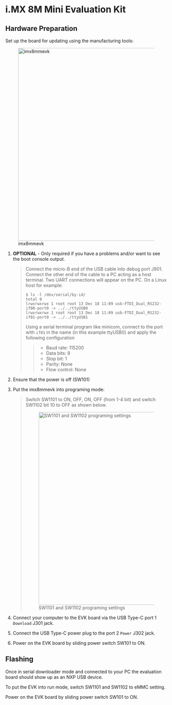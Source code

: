 # i.MX 8M Mini Evaluation Kit

## Hardware Preparation

Set up the board for updating using the manufacturing tools:

<figure>
<img src="/_static/boards/imx8mmevk.png" class="align-center" width="600" alt="imx8mmevk" /><figcaption aria-hidden="true">imx8mmevk</figcaption>
</figure>

1.  **OPTIONAL** - Only required if you have a problems and/or want to
    see the boot console output.

    > Connect the micro-B end of the USB cable into debug port J901.
    > Connect the other end of the cable to a PC acting as a host
    > terminal. Two UART connections will appear on the PC. On a Linux
    > host for example:
    >
    >     $ ls -l /dev/serial/by-id/
    >     total 0
    >     lrwxrwxrwx 1 root root 13 Dec 18 11:09 usb-FTDI_Dual_RS232-if00-port0 -> ../../ttyUSB0
    >     lrwxrwxrwx 1 root root 13 Dec 18 11:09 usb-FTDI_Dual_RS232-if01-port0 -> ../../ttyUSB1
    >
    > Using a serial terminal program like minicom, connect to the port
    > with `if01` in the name (in this example ttyUSB0) and apply the
    > following configuration
    >
    > > -   Baud rate: 115200
    > > -   Data bits: 8
    > > -   Stop bit: 1
    > > -   Parity: None
    > > -   Flow control: None

2.  Ensure that the power is off (SW101)

3.  Put the imx8mmevk into programing mode:

    > Switch SW1101 to ON, OFF, ON, OFF (from 1-4 bit) and switch SW1102
    > bit 10 to OFF as shown below.
    >
    > <figure>
    > <img src="/_static/boards/imx8mmevk_SW.png" class="align-center" width="600" alt="SW1101 and SW1102 programing settings" /><figcaption aria-hidden="true">SW1101 and SW1102 programing settings</figcaption>
    > </figure>

4.  Connect your computer to the EVK board via the USB Type-C port 1
    `Download` J301 jack.

5.  Connect the USB Type-C power plug to the port 2 `Power` J302 jack.

6.  Power on the EVK board by sliding power switch SW101 to ON.

## Flashing

Once in serial downloader mode and connected to your PC the evaluation
board should show up as an NXP USB device.

To put the EVK into run mode, switch SW1101 and SW1102 to eMMC setting.

Power on the EVK board by sliding power switch SW101 to ON.
